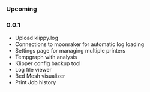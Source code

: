### Upcoming

### 0.0.1

  * Upload klippy.log
  * Connections to moonraker for automatic log loading
  * Settings page for managing multiple printers
  * Tempgraph with analysis
  * Klipper config backup tool
  * Log file viewer
  * Bed Mesh visualizer
  * Print Job history